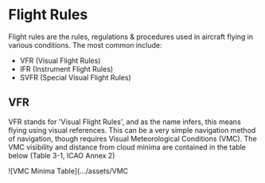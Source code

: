 # Flight Rules

Flight rules are the rules, regulations & procedures used in aircraft flying in various conditions. The most common include:

- VFR (Visual Flight Rules)
- IFR (Instrument Flight Rules)
- SVFR (Special Visual Flight Rules)

## VFR

VFR stands for 'Visual Flight Rules', and as the name infers, this means flying using visual references. This can be a very simple navigation method of navigation, though requires Visual Meteorological Conditions (VMC). The VMC visibility and distance from cloud minima are contained in the table below (Table 3-1, ICAO Annex 2)

![VMC Minima Table](.../assets/VMC 
        
